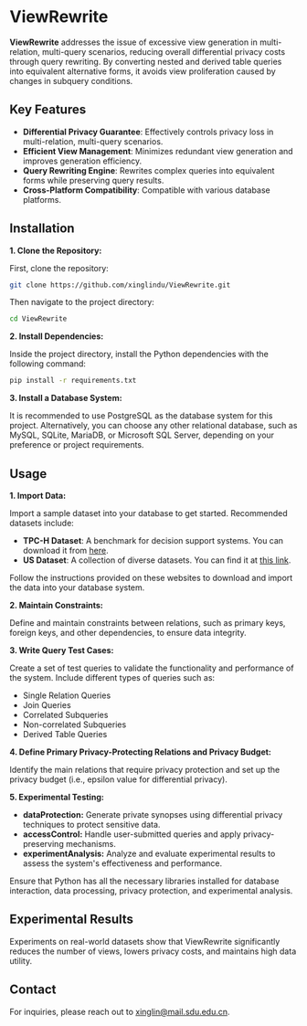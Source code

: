 # ViewRewrite

**ViewRewrite** addresses the issue of excessive view generation in multi-relation, multi-query scenarios, reducing overall differential privacy costs through query rewriting. By converting nested and derived table queries into equivalent alternative forms, it avoids view proliferation caused by changes in subquery conditions.

## Key Features
- **Differential Privacy Guarantee**: Effectively controls privacy loss in multi-relation, multi-query scenarios.
- **Efficient View Management**: Minimizes redundant view generation and improves generation efficiency.
- **Query Rewriting Engine**: Rewrites complex queries into equivalent forms while preserving query results.
- **Cross-Platform Compatibility**: Compatible with various database platforms.

## Installation

**1. Clone the Repository:**

   First, clone the repository:

   ```bash
   git clone https://github.com/xinglindu/ViewRewrite.git
   ```

   Then navigate to the project directory:

   ```bash
   cd ViewRewrite
   ```

**2. Install Dependencies:**

   Inside the project directory, install the Python dependencies with the following command:

   ```bash
   pip install -r requirements.txt
   ```

**3. Install a Database System:**

   It is recommended to use PostgreSQL as the database system for this project. Alternatively, you can choose any other relational database, such as MySQL, SQLite, MariaDB, or Microsoft SQL Server, depending on your preference or project requirements.

## Usage

**1. Import Data:**

   Import a sample dataset into your database to get started. Recommended datasets include:

   - **TPC-H Dataset**: A benchmark for decision support systems. You can download it from [here](https://www.tpc.org/tpch/).
   - **US Dataset**: A collection of diverse datasets. You can find it at [this link](https://doi.org/10.3886/E100274V1).

   Follow the instructions provided on these websites to download and import the data into your database system.

**2. Maintain Constraints:**

   Define and maintain constraints between relations, such as primary keys, foreign keys, and other dependencies, to ensure data integrity.

**3. Write Query Test Cases:**

   Create a set of test queries to validate the functionality and performance of the system. Include different types of queries such as:

   - Single Relation Queries
   - Join Queries
   - Correlated Subqueries
   - Non-correlated Subqueries
   - Derived Table Queries

**4. Define Primary Privacy-Protecting Relations and Privacy Budget:**

   Identify the main relations that require privacy protection and set up the privacy budget (i.e., epsilon value for differential privacy).

**5. Experimental Testing:**

   - **dataProtection:** Generate private synopses using differential privacy techniques to protect sensitive data.
   - **accessControl:** Handle user-submitted queries and apply privacy-preserving mechanisms.
   - **experimentAnalysis:** Analyze and evaluate experimental results to assess the system's effectiveness and performance.

   Ensure that Python has all the necessary libraries installed for database interaction, data processing, privacy protection, and experimental analysis.

## Experimental Results
Experiments on real-world datasets show that ViewRewrite significantly reduces the number of views, lowers privacy costs, and maintains high data utility.

## Contact
For inquiries, please reach out to [xinglin@mail.sdu.edu.cn](mailto:xinglin@mail.sdu.edu.cn).
